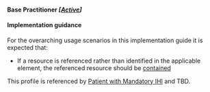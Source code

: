 #### Base Practitioner *[[Active](http://hl7.org/fhir/stu3/valueset-publication-status.html)]*

#### Implementation guidance
For the overarching usage scenarios in this implementation guide it is expected that:
* If a resource is referenced rather than identified in the applicable element, the referenced resource should be [contained](https://www.hl7.org/fhir/STU3/references.html#contained)


This profile is referenced by  [Patient with Mandatory IHI](StructureDefinition-patient-ihi-1.html) and TBD.